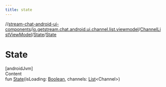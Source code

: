 ```yaml
---
title: state
---
```

//[stream-chat-android-ui-components](../../../../index.md)/[io.getstream.chat.android.ui.channel.list.viewmodel](../../index.md)/[ChannelListViewModel](../index.md)/[State](index.md)/[State](State.md)



# State  
[androidJvm]  
Content  
fun [State](State.md)(isLoading: [Boolean](https://kotlinlang.org/api/latest/jvm/stdlib/kotlin/-boolean/index.html), channels: [List](https://kotlinlang.org/api/latest/jvm/stdlib/kotlin.collections/-list/index.html)&lt;Channel&gt;)  




